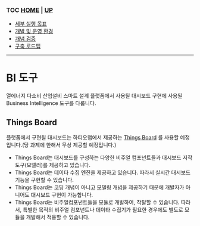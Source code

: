 ### TOC [HOME](/) | [UP](..)

- [세부 실행 목표](/docs/concept.md)
- [개발 및 운영 환경](/docs/devops)
- [개념 검증](/docs/poc)
- [구축 로드맵](/docs/roadmap)

---

# BI 도구

열에너지 다소비 산업설비 스마트 설계 플랫폼에서 사용될 대시보드 구현에 사용될 Business Intelligence 도구를 다룹니다.

## Things Board

플랫폼에서 구현될 대시보드는 하티오랩에서 제공하는 [Things Board](http://www.hatiolab.com/thingsboard.html) 를 사용할 예정입니다.(당 과제에 한해서 무상 제공할 예정입니다.)

- Things Board는 대시보드를 구성하는 다양한 비주얼 컴포넌트들과 대시보드 저작도구(모델러)를 제공하고 있습니다.
- Things Board는 데이타 수집 엔진을 제공하고 있습니다. 따라서 실시간 대시보드 기능을 구현할 수 있습니다.
- Things Board는 코딩 개념이 아니고 모델링 개념을 제공하기 때문에 개발자가 아니어도 대시보드 구현이 가능합니다.
- Things Board는 비주얼컴포넌트들을 모듈로 개발하여, 착탈할 수 있습니다. 따라서, 특별한 목적의 비주얼 컴포넌트나 데이타 수집기가 필요한 경우에도 별도로 모듈을 개발해서 적용할 수 있습니다.
